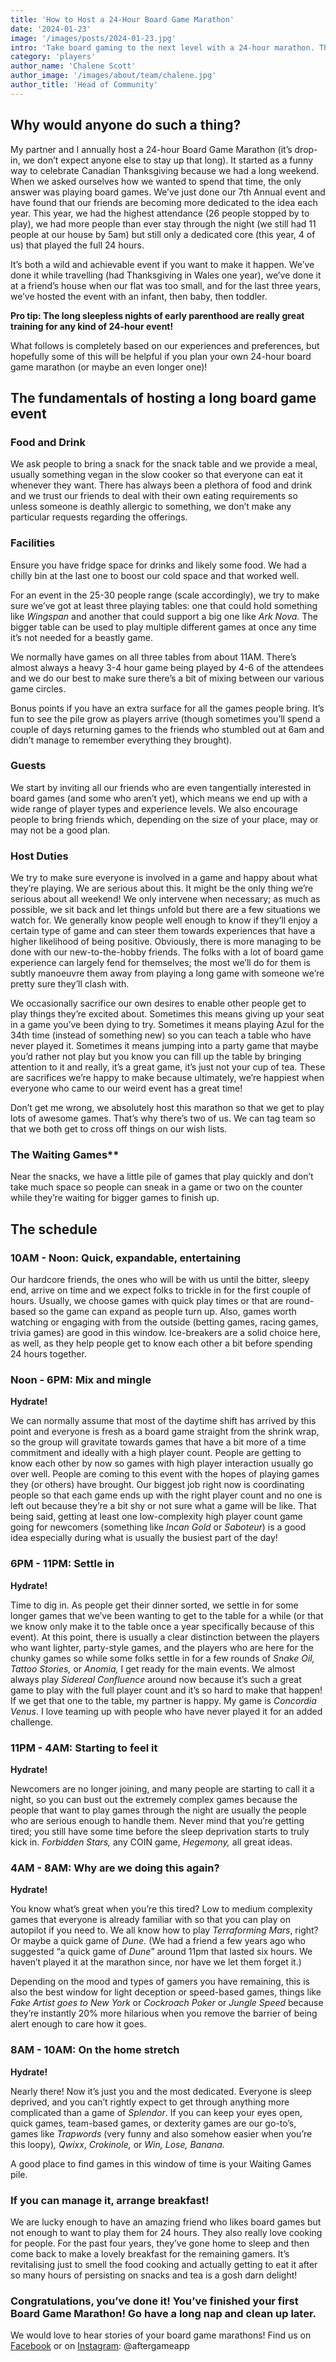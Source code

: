 ```yaml
---
title: 'How to Host a 24-Hour Board Game Marathon'
date: '2024-01-23'
image: '/images/posts/2024-01-23.jpg'
intro: 'Take board gaming to the next level with a 24-hour marathon. The people may come and go (because 24 hours is a long game night) but you’ll have the memories forever.'
category: 'players'
author_name: 'Chalene Scott'
author_image: '/images/about/team/chalene.jpg'
author_title: 'Head of Community'
---
```


## **Why would anyone do such a thing?**

My partner and I annually host a 24-hour Board Game Marathon (it’s drop-in, we don’t expect anyone else to stay up that long). It started as a funny way to celebrate Canadian Thanksgiving because we had a long weekend. When we asked ourselves how we wanted to spend that time, the only answer was playing board games. We’ve just done our 7th Annual event and have found that our friends are becoming more dedicated to the idea each year. This year, we had the highest attendance (26 people stopped by to play), we had more people than ever stay through the night (we still had 11 people at our house by 5am) but still only a dedicated core (this year, 4 of us) that played the full 24 hours.

It’s both a wild and achievable event if you want to make it happen. We’ve done it while travelling (had Thanksgiving in Wales one year), we’ve done it at a friend’s house when our flat was too small, and for the last three years, we’ve hosted the event with an infant, then baby, then toddler.

**Pro tip: The long sleepless nights of early parenthood are really great training for any kind of 24-hour event!**

What follows is completely based on our experiences and preferences, but hopefully some of this will be helpful if you plan your own 24-hour board game marathon (or maybe an even longer one)!

## **The fundamentals of hosting a long board game event**

### Food and Drink

We ask people to bring a snack for the snack table and we provide a meal, usually something vegan in the slow cooker so that everyone can eat it whenever they want. There has always been a plethora of food and drink and we trust our friends to deal with their own eating requirements so unless someone is deathly allergic to something, we don’t make any particular requests regarding the offerings.

### Facilities

Ensure you have fridge space for drinks and likely some food. We had a chilly bin at the last one to boost our cold space and that worked well.

For an event in the 25-30 people range (scale accordingly), we try to make sure we’ve got at least three playing tables: one that could hold something like *Wingspan* and another that could support a big one like *Ark Nova.* The bigger table can be used to play multiple different games at once any time it’s not needed for a beastly game.

We normally have games on all three tables from about 11AM. There’s almost always a heavy 3-4 hour game being played by 4-6 of the attendees and we do our best to make sure there’s a bit of mixing between our various game circles.

Bonus points if you have an extra surface for all the games people bring. It’s fun to see the pile grow as players arrive (though sometimes you’ll spend a couple of days returning games to the friends who stumbled out at 6am and didn’t manage to remember everything they brought).

### Guests

We start by inviting all our friends who are even tangentially interested in board games (and some who aren’t yet), which means we end up with a wide range of player types and experience levels. We also encourage people to bring friends which, depending on the size of your place, may or may not be a good plan.

### Host Duties

We try to make sure everyone is involved in a game and happy about what they’re playing. We are serious about this. It might be the only thing we’re serious about all weekend! We only intervene when necessary; as much as possible, we sit back and let things unfold but there are a few situations we watch for. We generally know people well enough to know if they’ll enjoy a certain type of game and can steer them towards experiences that have a higher likelihood of being positive. Obviously, there is more managing to be done with our new-to-the-hobby friends. The folks with a lot of board game experience can largely fend for themselves; the most we’ll do for them is subtly manoeuvre them away from playing a long game with someone we’re pretty sure they’ll clash with.

We occasionally sacrifice our own desires to enable other people get to play things they’re excited about. Sometimes this means giving up your seat in a game you’ve been dying to try. Sometimes it means playing Azul for the 34th time (instead of something new) so you can teach a table who have never played it. Sometimes it means jumping into a party game that maybe you’d rather not play but you know you can fill up the table by bringing attention to it and really, it’s a great game, it’s just not your cup of tea. These are sacrifices we’re happy to make because ultimately, we’re happiest when everyone who came to our weird event has a great time!

Don’t get me wrong, we absolutely host this marathon so that we get to play lots of awesome games. That’s why there’s two of us. We can tag team so that we both get to cross off things on our wish lists.

### The Waiting Games**

Near the snacks, we have a little pile of games that play quickly and don’t take much space so people can sneak in a game or two on the counter while they’re waiting for bigger games to finish up.

## **The schedule**

### 10AM - Noon: Quick, expandable, entertaining

Our hardcore friends, the ones who will be with us until the bitter, sleepy end, arrive on time and we expect folks to trickle in for the first couple of hours. Usually, we choose games with quick play times or that are round-based so the game can expand as people turn up. Also, games worth watching or engaging with from the outside (betting games, racing games, trivia games) are good in this window. Ice-breakers are a solid choice here, as well, as they help people get to know each other a bit before spending 24 hours together.

### Noon - 6PM: Mix and mingle

**Hydrate!**

We can normally assume that most of the daytime shift has arrived by this point and everyone is fresh as a board game straight from the shrink wrap, so the group will gravitate towards games that have a bit more of a time commitment and ideally with a high player count. People are getting to know each other by now so games with high player interaction usually go over well. People are coming to this event with the hopes of playing games they (or others) have brought. Our biggest job right now is coordinating people so that each game ends up with the right player count and no one is left out because they’re a bit shy or not sure what a game will be like. That being said, getting at least one low-complexity high player count game going for newcomers (something like *Incan Gold* or *Saboteur*) is a good idea especially during what is usually the busiest part of the day!

### 6PM - 11PM: Settle in

**Hydrate!**

Time to dig in. As people get their dinner sorted, we settle in for some longer games that we’ve been wanting to get to the table for a while (or that we know only make it to the table once a year specifically because of this event). At this point, there is usually a clear distinction between the players who want lighter, party-style games, and the players who are here for the chunky games so while some folks settle in for a few rounds of *Snake Oil, Tattoo Stories,* or *Anomia,* I get ready for the main events. We almost always play *Sidereal Confluence* around now because it’s such a great game to play with the full player count and it’s so hard to make that happen! If we get that one to the table, my partner is happy. My game is *Concordia Venus*. I love teaming up with people who have never played it for an added challenge.

### 11PM - 4AM: Starting to feel it

**Hydrate!**

Newcomers are no longer joining, and many people are starting to call it a night, so you can bust out the extremely complex games because the people that want to play games through the night are usually the people who are serious enough to handle them. Never mind that you’re getting tired; you still have some time before the sleep deprivation starts to truly kick in. *Forbidden Stars,* any COIN game, *Hegemony,* all great ideas.

### 4AM - 8AM: Why are we doing this again?

**Hydrate!**

You know what’s great when you’re this tired? Low to medium complexity games that everyone is already familiar with so that you can play on autopilot if you need to. We all know how to play *Terraforming Mars*, right? Or maybe a quick game of *Dune.* (We had a friend a few years ago who suggested “a quick game of *Dune*” around 11pm that lasted six hours. We haven’t played it at the marathon since, nor have we let them forget it.)

Depending on the mood and types of gamers you have remaining, this is also the best window for light deception or speed-based games, things like *Fake Artist goes to New York* or *Cockroach Poker* or *Jungle Speed* because they’re instantly 20% more hilarious when you remove the barrier of being alert enough to care how it goes.

### 8AM - 10AM: On the home stretch

**Hydrate!**

Nearly there! Now it’s just you and the most dedicated. Everyone is sleep deprived, and you can’t rightly expect to get through anything more complicated than a game of *Splendor*. If you can keep your eyes open, quick games, team-based games, or dexterity games are our go-to’s, games like *Trapwords* (very funny and also somehow easier when you’re this loopy)*, Qwixx*, *Crokinole,* or *Win, Lose, Banana.*

A good place to find games in this window of time is your Waiting Games pile.

### If you can manage it, arrange breakfast!

We are lucky enough to have an amazing friend who likes board games but not enough to want to play them for 24 hours. They also really love cooking for people. For the past four years, they’ve gone home to sleep and then come back to make a lovely breakfast for the remaining gamers. It’s revitalising just to smell the food cooking and actually getting to eat it after so many hours of persisting on snacks and tea is a gosh darn delight!

### Congratulations, you’ve done it! You’ve finished your first Board Game Marathon! Go have a long nap and clean up later.

We would love to hear stories of your board game marathons! Find us on [Facebook](https://www.facebook.com/AftergameApp) or on [Instagram](https://www.instagram.com/aftergameapp): @aftergameapp